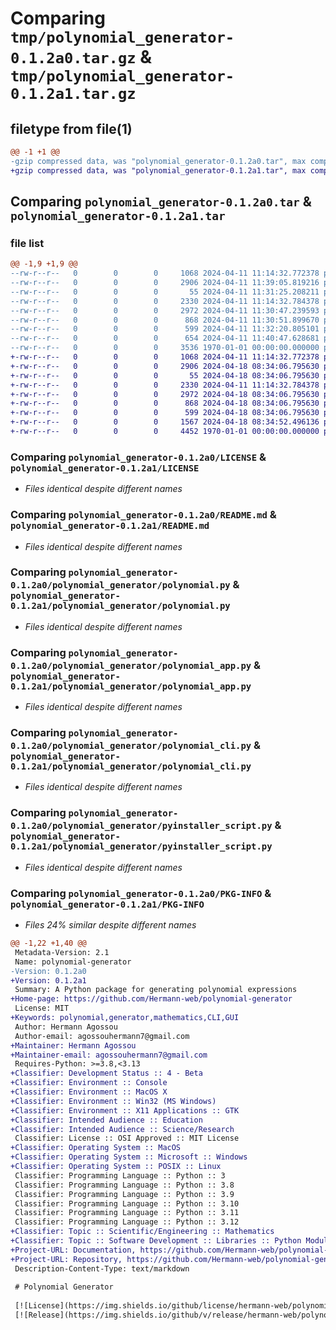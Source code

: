 # Comparing `tmp/polynomial_generator-0.1.2a0.tar.gz` & `tmp/polynomial_generator-0.1.2a1.tar.gz`

## filetype from file(1)

```diff
@@ -1 +1 @@
-gzip compressed data, was "polynomial_generator-0.1.2a0.tar", max compression
+gzip compressed data, was "polynomial_generator-0.1.2a1.tar", max compression
```

## Comparing `polynomial_generator-0.1.2a0.tar` & `polynomial_generator-0.1.2a1.tar`

### file list

```diff
@@ -1,9 +1,9 @@
--rw-r--r--   0        0        0     1068 2024-04-11 11:14:32.772378 polynomial_generator-0.1.2a0/LICENSE
--rw-r--r--   0        0        0     2906 2024-04-11 11:39:05.819216 polynomial_generator-0.1.2a0/README.md
--rw-r--r--   0        0        0       55 2024-04-11 11:31:25.208211 polynomial_generator-0.1.2a0/polynomial_generator/__init__.py
--rw-r--r--   0        0        0     2330 2024-04-11 11:14:32.784378 polynomial_generator-0.1.2a0/polynomial_generator/polynomial.py
--rw-r--r--   0        0        0     2972 2024-04-11 11:30:47.239593 polynomial_generator-0.1.2a0/polynomial_generator/polynomial_app.py
--rw-r--r--   0        0        0      868 2024-04-11 11:30:51.899670 polynomial_generator-0.1.2a0/polynomial_generator/polynomial_cli.py
--rw-r--r--   0        0        0      599 2024-04-11 11:32:20.805101 polynomial_generator-0.1.2a0/polynomial_generator/pyinstaller_script.py
--rw-r--r--   0        0        0      654 2024-04-11 11:40:47.628681 polynomial_generator-0.1.2a0/pyproject.toml
--rw-r--r--   0        0        0     3536 1970-01-01 00:00:00.000000 polynomial_generator-0.1.2a0/PKG-INFO
+-rw-r--r--   0        0        0     1068 2024-04-11 11:14:32.772378 polynomial_generator-0.1.2a1/LICENSE
+-rw-r--r--   0        0        0     2906 2024-04-18 08:34:06.795630 polynomial_generator-0.1.2a1/README.md
+-rw-r--r--   0        0        0       55 2024-04-18 08:34:06.795630 polynomial_generator-0.1.2a1/polynomial_generator/__init__.py
+-rw-r--r--   0        0        0     2330 2024-04-11 11:14:32.784378 polynomial_generator-0.1.2a1/polynomial_generator/polynomial.py
+-rw-r--r--   0        0        0     2972 2024-04-18 08:34:06.795630 polynomial_generator-0.1.2a1/polynomial_generator/polynomial_app.py
+-rw-r--r--   0        0        0      868 2024-04-18 08:34:06.795630 polynomial_generator-0.1.2a1/polynomial_generator/polynomial_cli.py
+-rw-r--r--   0        0        0      599 2024-04-18 08:34:06.795630 polynomial_generator-0.1.2a1/polynomial_generator/pyinstaller_script.py
+-rw-r--r--   0        0        0     1567 2024-04-18 08:34:52.496136 polynomial_generator-0.1.2a1/pyproject.toml
+-rw-r--r--   0        0        0     4452 1970-01-01 00:00:00.000000 polynomial_generator-0.1.2a1/PKG-INFO
```

### Comparing `polynomial_generator-0.1.2a0/LICENSE` & `polynomial_generator-0.1.2a1/LICENSE`

 * *Files identical despite different names*

### Comparing `polynomial_generator-0.1.2a0/README.md` & `polynomial_generator-0.1.2a1/README.md`

 * *Files identical despite different names*

### Comparing `polynomial_generator-0.1.2a0/polynomial_generator/polynomial.py` & `polynomial_generator-0.1.2a1/polynomial_generator/polynomial.py`

 * *Files identical despite different names*

### Comparing `polynomial_generator-0.1.2a0/polynomial_generator/polynomial_app.py` & `polynomial_generator-0.1.2a1/polynomial_generator/polynomial_app.py`

 * *Files identical despite different names*

### Comparing `polynomial_generator-0.1.2a0/polynomial_generator/polynomial_cli.py` & `polynomial_generator-0.1.2a1/polynomial_generator/polynomial_cli.py`

 * *Files identical despite different names*

### Comparing `polynomial_generator-0.1.2a0/polynomial_generator/pyinstaller_script.py` & `polynomial_generator-0.1.2a1/polynomial_generator/pyinstaller_script.py`

 * *Files identical despite different names*

### Comparing `polynomial_generator-0.1.2a0/PKG-INFO` & `polynomial_generator-0.1.2a1/PKG-INFO`

 * *Files 24% similar despite different names*

```diff
@@ -1,22 +1,40 @@
 Metadata-Version: 2.1
 Name: polynomial-generator
-Version: 0.1.2a0
+Version: 0.1.2a1
 Summary: A Python package for generating polynomial expressions
+Home-page: https://github.com/Hermann-web/polynomial-generator
 License: MIT
+Keywords: polynomial,generator,mathematics,CLI,GUI
 Author: Hermann Agossou
 Author-email: agossouhermann7@gmail.com
+Maintainer: Hermann Agossou
+Maintainer-email: agossouhermann7@gmail.com
 Requires-Python: >=3.8,<3.13
+Classifier: Development Status :: 4 - Beta
+Classifier: Environment :: Console
+Classifier: Environment :: MacOS X
+Classifier: Environment :: Win32 (MS Windows)
+Classifier: Environment :: X11 Applications :: GTK
+Classifier: Intended Audience :: Education
+Classifier: Intended Audience :: Science/Research
 Classifier: License :: OSI Approved :: MIT License
+Classifier: Operating System :: MacOS
+Classifier: Operating System :: Microsoft :: Windows
+Classifier: Operating System :: POSIX :: Linux
 Classifier: Programming Language :: Python :: 3
 Classifier: Programming Language :: Python :: 3.8
 Classifier: Programming Language :: Python :: 3.9
 Classifier: Programming Language :: Python :: 3.10
 Classifier: Programming Language :: Python :: 3.11
 Classifier: Programming Language :: Python :: 3.12
+Classifier: Topic :: Scientific/Engineering :: Mathematics
+Classifier: Topic :: Software Development :: Libraries :: Python Modules
+Project-URL: Documentation, https://github.com/Hermann-web/polynomial-generator
+Project-URL: Repository, https://github.com/Hermann-web/polynomial-generator
 Description-Content-Type: text/markdown
 
 # Polynomial Generator
 
 [![License](https://img.shields.io/github/license/hermann-web/polynomial-generator)](LICENSE)
 [![Release](https://img.shields.io/github/v/release/hermann-web/polynomial-generator)](https://github.com/hermann-web/polynomial-generator/releases)
```

